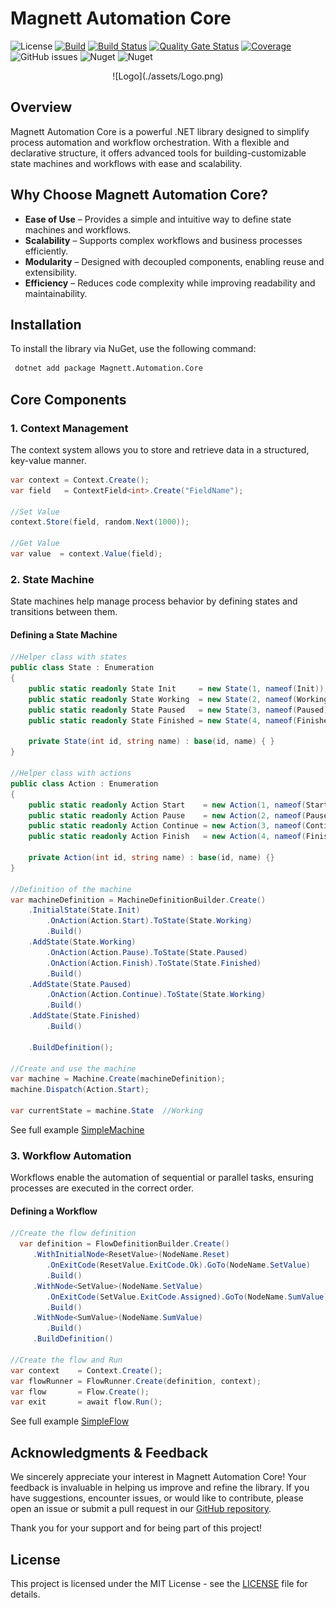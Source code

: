 # Magnett Automation Core

![License](https://img.shields.io/github/license/lhpiney/magnett-automation-core)
[![Build](https://github.com/LHPiney/magnett-automation-core/actions/workflows/build-and-analyze.yml/badge.svg)](https://github.com/LHPiney/magnett-automation-core/actions/workflows/build-and-analyze.yml)
[![Build Status](https://dev.azure.com/Magnett/Magnett.Automation/_apis/build/status/magnett-automation-core?branchName=azure-pipelines)](https://dev.azure.com/Magnett/Magnett.Automation/_build/latest?definitionId=1&branchName=azure-pipelines)
[![Quality Gate Status](https://sonarcloud.io/api/project_badges/measure?project=magnett_automation&metric=alert_status)](https://sonarcloud.io/dashboard?id=magnett_automation) [![Coverage](https://sonarcloud.io/api/project_badges/measure?project=magnett_automation&metric=coverage)](https://sonarcloud.io/dashboard?id=magnett_automation)
![GitHub issues](https://img.shields.io/github/issues/lhpiney/magnett-automation-core)
![Nuget](https://img.shields.io/nuget/v/Magnett.Automation.Core)
![Nuget](https://img.shields.io/nuget/dt/Magnett.Automation.Core)

<p align="center" width="100%">
 ![Logo](./assets/Logo.png)
</p>

## Overview

Magnett Automation Core is a powerful .NET library designed to simplify process automation and workflow orchestration. With a flexible and declarative structure, it offers advanced tools for building-customizable state machines and workflows with ease and scalability.

## Why Choose Magnett Automation Core?

- **Ease of Use** – Provides a simple and intuitive way to define state machines and workflows.
- **Scalability** – Supports complex workflows and business processes efficiently.
- **Modularity** – Designed with decoupled components, enabling reuse and extensibility.
- **Efficiency** – Reduces code complexity while improving readability and maintainability.

## Installation

To install the library via NuGet, use the following command:

```sh
 dotnet add package Magnett.Automation.Core
```

## Core Components

### 1. Context Management

The context system allows you to store and retrieve data in a structured, key-value manner.

```csharp
var context = Context.Create();
var field   = ContextField<int>.Create("FieldName");

//Set Value
context.Store(field, random.Next(1000));

//Get Value
var value  = context.Value(field); 
```

### 2. State Machine

State machines help manage process behavior by defining states and transitions between them.

#### Defining a State Machine

```csharp
//Helper class with states
public class State : Enumeration
{
    public static readonly State Init     = new State(1, nameof(Init));
    public static readonly State Working  = new State(2, nameof(Working));
    public static readonly State Paused   = new State(3, nameof(Paused));
    public static readonly State Finished = new State(4, nameof(Finished));

    private State(int id, string name) : base(id, name) { }
}

//Helper class with actions
public class Action : Enumeration
{
    public static readonly Action Start    = new Action(1, nameof(Start));
    public static readonly Action Pause    = new Action(2, nameof(Pause));
    public static readonly Action Continue = new Action(3, nameof(Continue));
    public static readonly Action Finish   = new Action(4, nameof(Finish));

    private Action(int id, string name) : base(id, name) {}
}

//Definition of the machine
var machineDefinition = MachineDefinitionBuilder.Create()
    .InitialState(State.Init)
        .OnAction(Action.Start).ToState(State.Working)
        .Build()
    .AddState(State.Working)
        .OnAction(Action.Pause).ToState(State.Paused)
        .OnAction(Action.Finish).ToState(State.Finished)
        .Build()
    .AddState(State.Paused)
        .OnAction(Action.Continue).ToState(State.Working)
        .Build()
    .AddState(State.Finished)
        .Build()

    .BuildDefinition();

//Create and use the machine
var machine = Machine.Create(machineDefinition);
machine.Dispatch(Action.Start);

var currentState = machine.State  //Working
```
See full example [SimpleMachine](https://github.com/LHPiney/magnett-automation-core/tree/main/test/Magnett.Automation.Core.IntegrationTest/StateMachines/SimpleMachine)

### 3. Workflow Automation

Workflows enable the automation of sequential or parallel tasks, ensuring processes are executed in the correct order.

#### Defining a Workflow

```csharp
//Create the flow definition
  var definition = FlowDefinitionBuilder.Create()
     .WithInitialNode<ResetValue>(NodeName.Reset)
        .OnExitCode(ResetValue.ExitCode.Ok).GoTo(NodeName.SetValue)
        .Build() 
     .WithNode<SetValue>(NodeName.SetValue)
        .OnExitCode(SetValue.ExitCode.Assigned).GoTo(NodeName.SumValue)
        .Build() 
     .WithNode<SumValue>(NodeName.SumValue)
        .Build()
     .BuildDefinition()

//Create the flow and Run
var context    = Context.Create();
var flowRunner = FlowRunner.Create(definition, context);
var flow       = Flow.Create();
var exit       = await flow.Run();
```

See full example [SimpleFlow](https://github.com/LHPiney/magnett-automation-core/tree/main/test/Magnett.Automation.Core.IntegrationTest/WorkFlows/SimpleFlow/Definitions)

## Acknowledgments & Feedback

We sincerely appreciate your interest in Magnett Automation Core! Your feedback is invaluable in helping us improve and refine the library. If you have suggestions, encounter issues, or would like to contribute, please open an issue or submit a pull request in our [GitHub repository](https://github.com/LHPiney/magnett-automation-core/issues).

Thank you for your support and for being part of this project!

## License

This project is licensed under the MIT License - see the [LICENSE](LICENSE) file for details.
```
